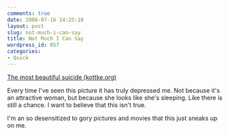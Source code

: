 ```yaml
---
comments: true
date: 2008-07-16 14:25:18
layout: post
slug: not-much-i-can-say
title: Not Much I Can Say
wordpress_id: 857
categories:
- Quick
---
```


[The most beautiful suicide (kottke.org)](http://www.kottke.org/08/07/the-most-beautiful-suicide)

Every time I've seen this picture it has truly depressed me. Not because it's an attractive woman, but because she looks like she's sleeping. Like there is still a chance. I want to believe that this isn't true.

I'm an so desensitized to gory pictures and movies that this just sneaks up on me.

